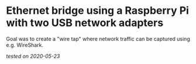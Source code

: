 # Ethernet bridge using a Raspberry Pi with two USB network adapters

Goal was to create a "wire tap" where network traffic can be captured
using e.g. WireShark.

_tested on 2020-05-23_
